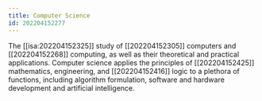 ```yaml
---
title: Computer Science
id: 202204152277
---
```


The [[isa:202204152325]] study of [[202204152305]] computers and [[202204152268]] computing, as well as their theoretical and practical applications. Computer science applies the principles of [[202204152425]] mathematics, engineering, and [[202204152416]] logic to a plethora of functions, including algorithm formulation, software and hardware development and artificial intelligence.
